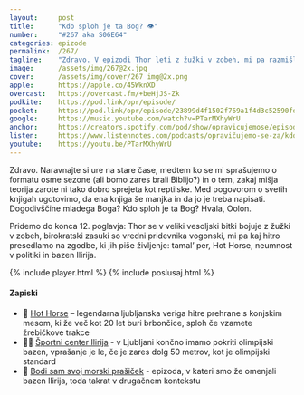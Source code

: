 ```yaml
---
layout: 	post
title:  	"Kdo sploh je ta Bog? 👁️"
number: 	"#267 aka S06E64"
categories:	epizode
permalink:	/267/
tagline: 	"Zdravo. V epizodi Thor leti z žužki v zobeh, mi pa razmišljamo, kako vzgojiti svojega boga - preden pademo v past vogonske birokracije."
image:		/assets/img/267@2x.jpg
cover:		/assets/img/cover/267 img@2x.png
apple:		https://apple.co/45WknXD
overcast:	https://overcast.fm/+beHjJS-Zk
podkite:	https://pod.link/opr/episode/
pocket:		https://pod.link/opr/episode/23899d4f1502f769a1f4d3c52590fda8
google:		https://music.youtube.com/watch?v=PTarMXhyWrU
anchor:		https://creators.spotify.com/pod/show/opravicujemose/episodes/Kdo-sploh-je-ta-Bog-e35203h
listen:		https://www.listennotes.com/podcasts/opravičujemo-se-za/kdo-sploh-je-ta-bog-M8PwhIFRaUm/embed/
youtube:	https://youtu.be/PTarMXhyWrU
---
```


Zdravo. Naravnajte si ure na stare čase, medtem ko se mi sprašujemo o formatu osme sezone (ali bomo zares brali Biblijo?) in o tem, zakaj mišja teorija zarote ni tako dobro sprejeta kot reptilske. Med pogovorom o svetih knjigah ugotovimo, da ena knjiga še manjka in da jo je treba napisati. Dogodivščine mladega Boga? Kdo sploh je ta Bog? Hvala, Oolon. 

Pridemo do konca 12. poglavja: Thor se v veliki vesoljski bitki bojuje z žužki v zobeh, birokratski zasuki so vredni pridevnika vogonski, mi pa kaj hitro presedlamo na zgodbe, ki jih piše življenje: tamal’ per, Hot Horse, neumnost v politiki in bazen Ilirija. 

{% include player.html %}
{% include poslusaj.html %}

<!--break-->

#### Zapiski

- 🐴 [Hot Horse](https://hot-horse.si/) – legendarna ljubljanska veriga hitre prehrane s konjskim mesom, ki že več kot 20 let buri brbončice, sploh če vzamete žrebičkove trakce 
- 🏊‍♂️ [Športni center Ilirija](https://www.ljubljana.si/sl/moja-ljubljana/ljubljana-zate/projekti-mol/projekt-ilirija/) - v Ljubljani končno imamo pokriti olimpijski bazen, vprašanje je le, če je zares dolg 50 metrov, kot je olimpijski standard 
- 🐹 [Bodi sam svoj morski prašiček](https://opravicujemo.se/225/) - epizoda, v kateri smo že omenjali bazen Ilirija, toda takrat v drugačnem kontekstu 